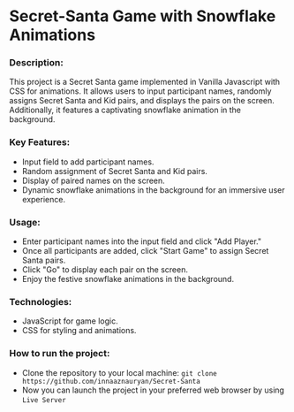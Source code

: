# Secret-Santa Game with Snowflake Animations

### Description:
This project is a Secret Santa game implemented in Vanilla Javascript with CSS for animations. It allows users to input participant names, randomly assigns Secret Santa and Kid pairs, and displays the pairs on the screen. Additionally, it features a captivating snowflake animation in the background.

### Key Features:
* Input field to add participant names.
* Random assignment of Secret Santa and Kid pairs.
* Display of paired names on the screen.
* Dynamic snowflake animations in the background for an immersive user experience.

### Usage:
* Enter participant names into the input field and click "Add Player."
* Once all participants are added, click "Start Game" to assign Secret Santa pairs.
* Click "Go" to display each pair on the screen.
* Enjoy the festive snowflake animations in the background.

### Technologies:
* JavaScript for game logic.
* CSS for styling and animations.

### How to run the project:
* Clone the repository to your local machine: `git clone https://github.com/innaaznauryan/Secret-Santa`
* Now you can launch the project in your preferred web browser by using `Live Server`
